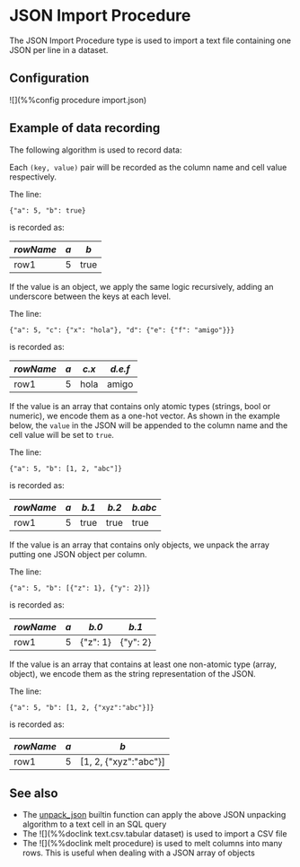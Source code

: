 # JSON Import Procedure

The JSON Import Procedure type is used to import a text file containing
one JSON per line in a dataset.


## Configuration

![](%%config procedure import.json)

## Example of data recording

The following algorithm is used to record data:

Each `(key, value)` pair will be recorded as the column name and cell value respectively.

The line:

    {"a": 5, "b": true}

is recorded as:

| *rowName* | *a* | *b* |
|-----------|-----|-----|
| row1 | 5 | true |

If the value is an object, we apply the same logic recursively, adding an underscore
between the keys at each level.

The line:

    {"a": 5, "c": {"x": "hola"}, "d": {"e": {"f": "amigo"}}}

is recorded as:

| *rowName* | *a* | *c.x* | *d.e.f* |
|-----------|-----|-------|---------|
| row1 | 5 | hola | amigo |


If the value is an array that contains only atomic types (strings, bool or numeric), we
encode them as a one-hot vector. As shown in the example below, the `value` in the JSON
will be appended to the column name and the cell value will be set to `true`. 


The line:

    {"a": 5, "b": [1, 2, "abc"]}

is recorded as:

| *rowName* | *a* | *b.1* | *b.2* | *b.abc* |
|-----------|-----|-----|-------|-----------|
| row1 | 5 | true | true | true |

If the value is an array that contains only objects, we unpack the array putting one
JSON object per column.

The line:

    {"a": 5, "b": [{"z": 1}, {"y": 2}]}

is recorded as:

| *rowName* | *a* | *b.0* | *b.1* |
|-----------|-----|-----|-------|
| row1 | 5 | {"z": 1} | {"y": 2} |

If the value is an array that contains at least one non-atomic type (array, object), we
encode them as the string representation of the JSON.

The line:

    {"a": 5, "b": [1, 2, {"xyz":"abc"}]}

is recorded as:

| *rowName* | *a* | *b* |
|-----------|-----|-----|
| row1 | 5 | [1, 2, {"xyz":"abc"}] |

## See also

* The [unpack_json](../sql/ValueExpression.md.html#unpack_json) builtin function can apply the above
JSON unpacking algorithm to a text cell in an SQL query
* The ![](%%doclink text.csv.tabular dataset) is used to import a CSV file
* The ![](%%doclink melt procedure) is used to melt columns into many rows. This is useful
when dealing with a JSON array of objects

